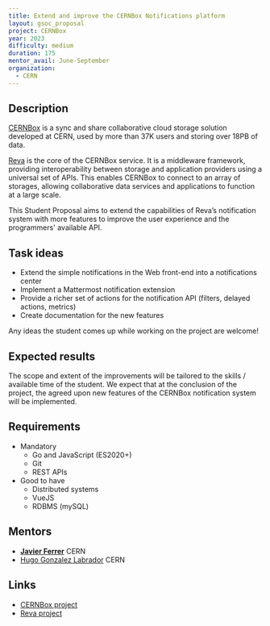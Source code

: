 ```yaml
---
title: Extend and improve the CERNBox Notifications platform
layout: gsoc_proposal
project: CERNBox
year: 2023
difficulty: medium
duration: 175
mentor_avail: June-September
organization:
  - CERN
---
```



## Description

[CERNBox](https://cernbox.web.cern.ch) is a sync and share collaborative cloud storage solution developed at CERN, used by more than 37K users and storing over 18PB of data.

[Reva](https://github.com/cernbox/reva) is the core of the CERNBox service. It is a middleware framework, providing interoperability between storage and application providers using a universal set of APIs. This enables CERNBox to connect to an array of storages, allowing collaborative data services and applications to function at a large scale.

This Student Proposal aims to extend the capabilities of Reva’s notification system with more features to improve the user experience and the programmers' available API.


## Task ideas

* Extend the simple notifications in the Web front-end into a notifications center
* Implement a Mattermost notification extension
* Provide a richer set of actions for the notification API (filters, delayed actions, metrics)
* Create documentation for the new features

Any ideas the student comes up while working on the project are welcome!


## Expected results

The scope and extent of the improvements will be tailored to the skills / available time of the student. We expect that at the conclusion of the project, the agreed upon new features of the CERNBox notification system will be implemented.


## Requirements
* Mandatory
  * Go and JavaScript (ES2020+)
  * Git
  * REST APIs
* Good to have
  * Distributed systems
  * VueJS
  * RDBMS (mySQL)


## Mentors
* **[Javier Ferrer](mailto:javier.ferrer@cern.ch)** CERN
* [Hugo Gonzalez Labrador](mailto:hugo.gonzalez.labrador@cern.ch) CERN


## Links
* [CERNBox project](https://cernbox.web.cern.ch)
* [Reva project](https://github.com/cs3org/reva)
